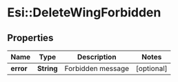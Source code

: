 # Esi::DeleteWingForbidden

## Properties
Name | Type | Description | Notes
------------ | ------------- | ------------- | -------------
**error** | **String** | Forbidden message | [optional] 


